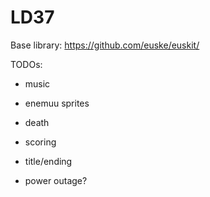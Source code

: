# LD37

Base library: https://github.com/euske/euskit/

TODOs:

 * music
 * enemuu sprites
 * death
 * scoring
 * title/ending

 * power outage?

